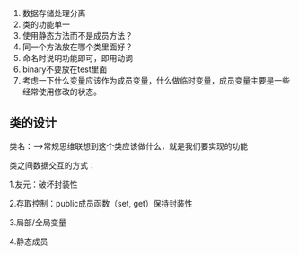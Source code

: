 1. 数据存储处理分离
2. 类的功能单一
3. 使用静态方法而不是成员方法？
4. 同一个方法放在哪个类里面好？
5. 命名时说明功能即可，即用动词
6. binary不要放在test里面
7. 考虑一下什么变量应该作为成员变量，什么做临时变量，成员变量主要是一些经常使用修改的状态。 

## 类的设计

类名：-->常规思维联想到这个类应该做什么，就是我们要实现的功能

类之间数据交互的方式：

1.友元：破坏封装性

2.存取控制：public成员函数（set, get）保持封装性

3.局部/全局变量

4.静态成员
